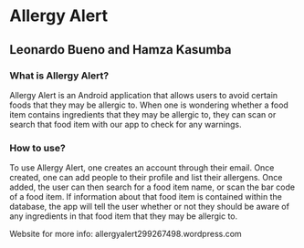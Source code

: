 # Allergy Alert
## Leonardo Bueno and Hamza Kasumba

### What is Allergy Alert?

Allergy Alert is an Android application that allows users to avoid certain foods that they may be allergic to. When one is wondering whether a food item contains ingredients that they may be allergic to, they can scan or search that food item with our app to check for any warnings.

### How to use?

To use Allergy Alert, one creates an account through their email. Once created, one can add people to their profile and list their allergens. Once added, the user can then search for a food item name, or scan the bar code of a food item. If information about that food item is contained within the database, the app will tell the user whether or not they should be aware of any ingredients in that food item that they may be allergic to.

Website for more info: allergyalert299267498.wordpress.com

[<Download App>](<https://docs.google.com/uc?export=download&id=1l8NdEAg68W2KKiVfFvykQWgqFHlijYvY>)
